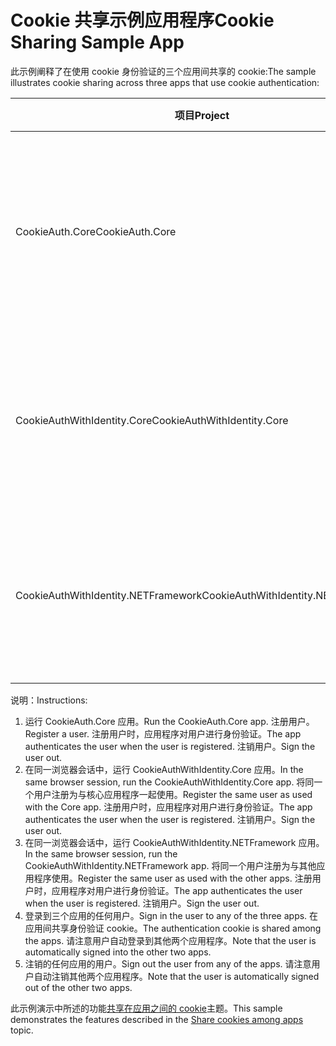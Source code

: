 # <a name="cookie-sharing-sample-app"></a><span data-ttu-id="b4743-101">Cookie 共享示例应用程序</span><span class="sxs-lookup"><span data-stu-id="b4743-101">Cookie Sharing Sample App</span></span>

<span data-ttu-id="b4743-102">此示例阐释了在使用 cookie 身份验证的三个应用间共享的 cookie:</span><span class="sxs-lookup"><span data-stu-id="b4743-102">The sample illustrates cookie sharing across three apps that use cookie authentication:</span></span>

| <span data-ttu-id="b4743-103">项目</span><span class="sxs-lookup"><span data-stu-id="b4743-103">Project</span></span>                             | <span data-ttu-id="b4743-104">描述</span><span class="sxs-lookup"><span data-stu-id="b4743-104">Description</span></span> |
| ----------------------------------- | ----------- |
| <span data-ttu-id="b4743-105">CookieAuth.Core</span><span class="sxs-lookup"><span data-stu-id="b4743-105">CookieAuth.Core</span></span>                     | <span data-ttu-id="b4743-106">ASP.NET Core 2.0 Razor 页应用而无需使用 ASP.NET Core标识</span><span class="sxs-lookup"><span data-stu-id="b4743-106">ASP.NET Core 2.0 Razor Pages app without using ASP.NET Core Identity</span></span> |
| <span data-ttu-id="b4743-107">CookieAuthWithIdentity.Core</span><span class="sxs-lookup"><span data-stu-id="b4743-107">CookieAuthWithIdentity.Core</span></span>         | <span data-ttu-id="b4743-108">使用 ASP.NET Core 标识的 ASP.NET Core 2.0 MVC 应用程序</span><span class="sxs-lookup"><span data-stu-id="b4743-108">ASP.NET Core 2.0 MVC app with ASP.NET Core Identity</span></span> |
| <span data-ttu-id="b4743-109">CookieAuthWithIdentity.NETFramework</span><span class="sxs-lookup"><span data-stu-id="b4743-109">CookieAuthWithIdentity.NETFramework</span></span> | <span data-ttu-id="b4743-110">使用 ASP.NET Identity 的 ASP.NET Framework 4.6.1 MVC 应用程序</span><span class="sxs-lookup"><span data-stu-id="b4743-110">ASP.NET Framework 4.6.1 MVC app with ASP.NET Identity</span></span> |

<span data-ttu-id="b4743-111">说明：</span><span class="sxs-lookup"><span data-stu-id="b4743-111">Instructions:</span></span>

1. <span data-ttu-id="b4743-112">运行 CookieAuth.Core 应用。</span><span class="sxs-lookup"><span data-stu-id="b4743-112">Run the CookieAuth.Core app.</span></span> <span data-ttu-id="b4743-113">注册用户。</span><span class="sxs-lookup"><span data-stu-id="b4743-113">Register a user.</span></span> <span data-ttu-id="b4743-114">注册用户时，应用程序对用户进行身份验证。</span><span class="sxs-lookup"><span data-stu-id="b4743-114">The app authenticates the user when the user is registered.</span></span> <span data-ttu-id="b4743-115">注销用户。</span><span class="sxs-lookup"><span data-stu-id="b4743-115">Sign the user out.</span></span>
1. <span data-ttu-id="b4743-116">在同一浏览器会话中，运行 CookieAuthWithIdentity.Core 应用。</span><span class="sxs-lookup"><span data-stu-id="b4743-116">In the same browser session, run the CookieAuthWithIdentity.Core app.</span></span> <span data-ttu-id="b4743-117">将同一个用户注册为与核心应用程序一起使用。</span><span class="sxs-lookup"><span data-stu-id="b4743-117">Register the same user as used with the Core app.</span></span> <span data-ttu-id="b4743-118">注册用户时，应用程序对用户进行身份验证。</span><span class="sxs-lookup"><span data-stu-id="b4743-118">The app authenticates the user when the user is registered.</span></span> <span data-ttu-id="b4743-119">注销用户。</span><span class="sxs-lookup"><span data-stu-id="b4743-119">Sign the user out.</span></span>
1. <span data-ttu-id="b4743-120">在同一浏览器会话中，运行 CookieAuthWithIdentity.NETFramework 应用。</span><span class="sxs-lookup"><span data-stu-id="b4743-120">In the same browser session, run the CookieAuthWithIdentity.NETFramework app.</span></span> <span data-ttu-id="b4743-121">将同一个用户注册为与其他应用程序使用。</span><span class="sxs-lookup"><span data-stu-id="b4743-121">Register the same user as used with the other apps.</span></span> <span data-ttu-id="b4743-122">注册用户时，应用程序对用户进行身份验证。</span><span class="sxs-lookup"><span data-stu-id="b4743-122">The app authenticates the user when the user is registered.</span></span> <span data-ttu-id="b4743-123">注销用户。</span><span class="sxs-lookup"><span data-stu-id="b4743-123">Sign the user out.</span></span>
1. <span data-ttu-id="b4743-124">登录到三个应用的任何用户。</span><span class="sxs-lookup"><span data-stu-id="b4743-124">Sign in the user to any of the three apps.</span></span> <span data-ttu-id="b4743-125">在应用间共享身份验证 cookie。</span><span class="sxs-lookup"><span data-stu-id="b4743-125">The authentication cookie is shared among the apps.</span></span> <span data-ttu-id="b4743-126">请注意用户自动登录到其他两个应用程序。</span><span class="sxs-lookup"><span data-stu-id="b4743-126">Note that the user is automatically signed into the other two apps.</span></span>
1. <span data-ttu-id="b4743-127">注销的任何应用的用户。</span><span class="sxs-lookup"><span data-stu-id="b4743-127">Sign out the user from any of the apps.</span></span> <span data-ttu-id="b4743-128">请注意用户自动注销其他两个应用程序。</span><span class="sxs-lookup"><span data-stu-id="b4743-128">Note that the user is automatically signed out of the other two apps.</span></span>

<span data-ttu-id="b4743-129">此示例演示中所述的功能[共享在应用之间的 cookie](https://docs.microsoft.com/aspnet/core/security/cookie-sharing)主题。</span><span class="sxs-lookup"><span data-stu-id="b4743-129">This sample demonstrates the features described in the [Share cookies among apps](https://docs.microsoft.com/aspnet/core/security/cookie-sharing) topic.</span></span>
